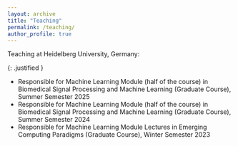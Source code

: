 ```yaml
---
layout: archive
title: "Teaching"
permalink: /teaching/
author_profile: true
---
```


Teaching at Heidelberg University, Germany:

{: .justified }
* Responsible for Machine Learning Module (half of the course) in Biomedical Signal Processing and Machine Learning (Graduate Course), Summer Semester 2025
* Responsible for Machine Learning Module (half of the course) in Biomedical Signal Processing and Machine Learning (Graduate Course), Summer Semester 2024
* Responsible for Machine Learning Module Lectures in Emerging Computing Paradigms (Graduate Course), Winter Semester 2023


